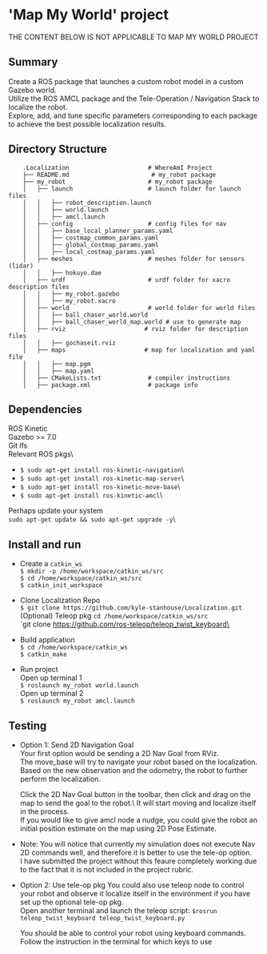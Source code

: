 # 'Map My World' project

THE CONTENT BELOW IS NOT APPLICABLE TO MAP MY WORLD PROJECT

## Summary

Create a ROS package that launches a custom robot model in a custom Gazebo world.\
Utilize the ROS AMCL package and the Tele-Operation / Navigation Stack to localize the robot.\
Explore, add, and tune specific parameters corresponding to each package to achieve the best possible localization results.

## Directory Structure

```
    .Localization                      # WhereAmI Project
    ├── README.md                       # my_robot package 
    ├── my_robot                       # my_robot package                   
    │   ├── launch                     # launch folder for launch files   
    │   │   ├── robot_description.launch
    │   │   ├── world.launch
    │   │   ├── amcl.launch
    │   ├── config                     # config files for nav  
    │   │   ├── base_local_planner_params.yaml
    │   │   ├── costmap_common_params.yaml
    │   │   ├── global_costmap_params.yaml
    │   │   ├── local_costmap_params.yaml    
    │   ├── meshes                     # meshes folder for sensors (lidar)
    │   │   ├── hokuyo.dae
    │   ├── urdf                       # urdf folder for xacro description files
    │   │   ├── my_robot.gazebo
    │   │   ├── my_robot.xacro
    │   ├── world                      # world folder for world files
    │   │   ├── ball_chaser_world.world
    │   │   ├── ball_chaser_world_map.world # use to generate map 
    │   ├── rviz                      # rviz folder for description files
    │   │   ├── gochaseit.rviz
    │   ├── maps                      # map for localization and yaml file
    │   │   ├── map.pgm
    │   │   ├── map.yaml    
    │   ├── CMakeLists.txt             # compiler instructions
    │   ├── package.xml                # package info
```

## Dependencies

ROS Kinetic\
Gazebo >= 7.0\
Git lfs\
Relevant ROS pkgs\
* `$ sudo apt-get install ros-kinetic-navigation`\
* `$ sudo apt-get install ros-kinetic-map-server`\
* `$ sudo apt-get install ros-kinetic-move-base`\
* `$ sudo apt-get install ros-kinetic-amcl`\

Perhaps update your system\
`sudo apt-get update && sudo apt-get upgrade -y`\

## Install and run 

* Create a `catkin_ws`\
`$ mkdir -p /home/workspace/catkin_ws/src`\
`$ cd /home/workspace/catkin_ws/src`\
`$ catkin_init_workspace`

* Clone Localization Repo\
`$ git clone https://github.com/kyle-stanhouse/Localization.git`
(Optional) Teleop pkg
`cd /home/workspace/catkin_ws/src`\
`git clone https://github.com/ros-teleop/teleop_twist_keyboard\

* Build application\
`$ cd /home/workspace/catkin_ws`\
`$ catkin_make`

* Run project\
Open up terminal 1\
`$ roslaunch my_robot world.launch`\
Open up terminal 2\
`$ roslaunch my_robot amcl.launch`

## Testing
* Option 1: Send 2D Navigation Goal\
  Your first option would be sending a 2D Nav Goal from RViz.\
  The move_base will try to navigate your robot based on the localization.\
  Based on the new observation and the odometry, the robot to further perform the localization.

  Click the 2D Nav Goal button in the toolbar, then click and drag on the map to send the goal to the robot.\ 
  It will start moving and localize itself in the process.\
  If you would like to give amcl node a nudge, you could give the robot an initial position estimate on the map using 2D Pose Estimate.

* Note: You will notice that currently my simulation does not execute Nav 2D commands well, and therefore it is better to use the tele-op option.\
        I have submitted the project without this feaure completely working due to the fact that it is not included in the project rubric.

* Option 2: Use tele-op pkg
  You could also use teleop node to control your robot and observe it localize itself in the environment if you have set up the optional tele-op pkg.\
  Open another terminal and launch the teleop script: `$rosrun teleop_twist_keyboard teleop_twist_keyboard.py`

  You should be able to control your robot using keyboard commands. Follow the instruction in the terminal for which keys to use



